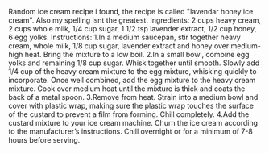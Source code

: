 Random ice cream recipe i found, the recipe is called "lavendar honey ice cream". Also my spelling isnt the greatest. Ingredients: 2 cups heavy cream, 2 cups whole milk, 1/4 cup sugar, 1 1/2 tsp lavender extract, 1/2 cup honey, 6 egg yolks. Instructions: 1.In a medium saucepan, stir together heavy cream, whole milk, 1/8 cup sugar, lavender extract and honey over medium-high heat. Bring the mixture to a low boil. 2.In a small bowl, combine egg yolks and remaining 1/8 cup sugar. Whisk together until smooth. Slowly add 1/4 cup of the heavy cream mixture to the egg mixture, whisking quickly to incorporate. Once well combined, add the egg mixture to the heavy cream mixture. Cook over medium heat until the mixture is thick and coats the back of a metal spoon. 3.Remove from heat. Strain into a medium bowl and cover with plastic wrap, making sure the plastic wrap touches the surface of the custard to prevent a film from forming. Chill completely. 4.Add the custard mixture to your ice cream machine. Churn the ice cream according to the manufacturer’s instructions. Chill overnight or for a minimum of 7-8 hours before serving.

